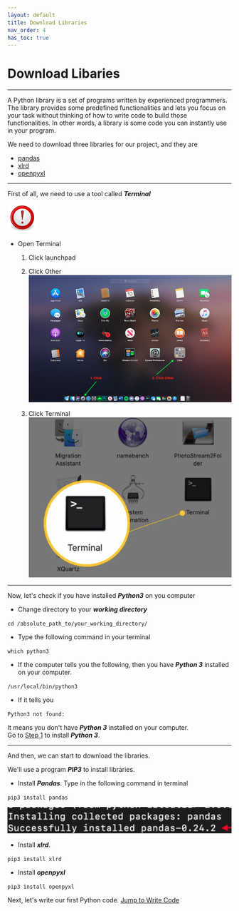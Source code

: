 ```yaml
---
layout: default
title: Download Libraries
nav_order: 4
has_toc: true
---
```


# Download Libaries

<hr>
A Python library is a set of programs written by experienced programmers. The library provides some predefined functionalities and lets you focus on your task without thinking of how to write code to build those functionalities. In other words, a library is some code you can instantly use in your program.

We need to download three libraries for our project, and they are
- [pandas](https://phil-cst-bcit.github.io/Phil-Antony-docs/docs/glossary/)
- [xlrd](https://phil-cst-bcit.github.io/Phil-Antony-docs/docs/glossary/)
- [openpyxl](https://phil-cst-bcit.github.io/Phil-Antony-docs/docs/glossary/)
<hr>

First of all, we need to use a tool called **_Terminal_**

![](https://github.com/Phil-CST-BCIT/Phil-Antony-docs/blob/gh-pages/assets/images/note.png?raw=true "note")

- Open Terminal
   1. Click launchpad

   2. Click Other
   ![](https://github.com/Phil-CST-BCIT/Phil-Antony-docs/blob/gh-pages/assets/images/launchpad.png?raw=true "launchpad")

   3. Click Terminal
   ![](https://github.com/Phil-CST-BCIT/Phil-Antony-docs/blob/gh-pages/assets/images/terminal.png?raw=true "launchpad")
<hr>

Now, let's check if you have installed **_Python3_** on you computer<br/>

- Change directory to your **_working directory_**<br/>

`cd /absolute_path_to/your_working_directory/`

- Type the following command in your terminal<br/>

`which python3`

   * If the computer tells you the following, then you have **_Python 3_** installed on your computer.<br/>

   `/usr/local/bin/python3`

   * If it tells you<br/>

   `Python3 not found:`<br/>

   It means you don't have **_Python 3_** installed on your computer.<br/>
   Go to [Step 1](https://phil-cst-bcit.github.io/Phil-Antony-docs/docs/install/) to install **_Python 3_**.
<hr>

And then, we can start to download the libraries.<br/>

We'll use a program **_PIP3_** to install libraries.

- Install **_Pandas_**. Type in the following command in terminal<br/>

`pip3 install pandas`<br/>

![](https://github.com/Phil-CST-BCIT/Phil-Antony-docs/blob/gh-pages/assets/images/install_pandas.png?raw=true)

- Install **_xlrd_**.<br/>

`pip3 install xlrd`<br/>

- Install **_openpyxl_**<br/>

`pip3 install openpyxl`

Next, let's write our first Python code. [Jump to Write Code](https://phil-cst-bcit.github.io/Phil-Antony-docs/docs/write_code/)
